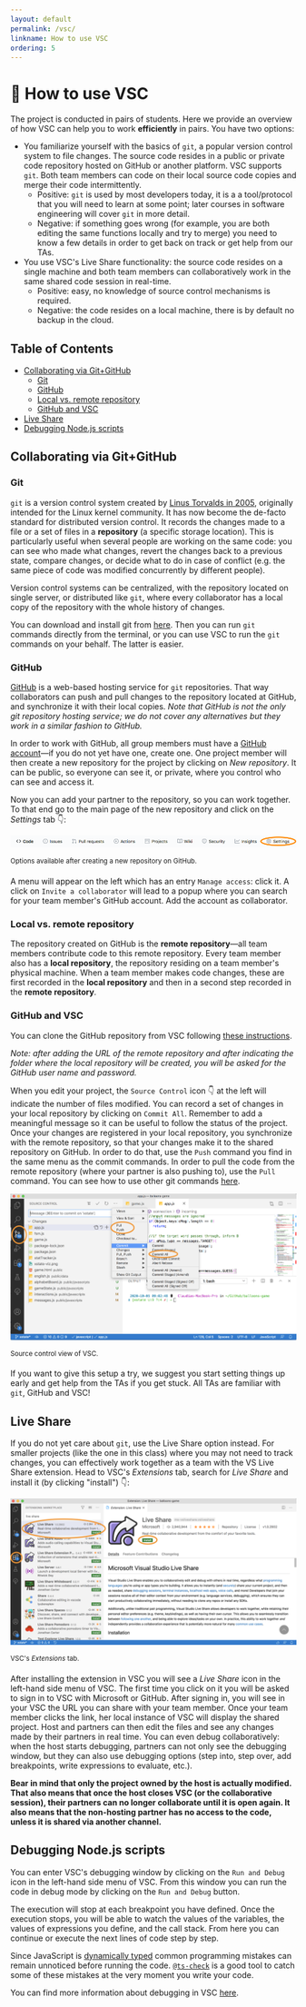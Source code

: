 ```yaml
---
layout: default
permalink: /vsc/
linkname: How to use VSC
ordering: 5
---
```


# :bug: How to use VSC <!-- omit in toc -->

The project is conducted in pairs of students. Here we provide an overview of how VSC can help you to work **efficiently** in pairs. You have two options:

- You familiarize yourself with the basics of `git`, a popular version control system to file changes. The source code resides in a public or private code repository hosted on GitHub or another platform. VSC supports `git`. Both team members can code on their local source code copies and merge their code intermittently.
  - Positive: `git` is used by most developers today, it is a a tool/protocol that you will need to learn at some point; later courses in software engineering will cover `git` in more detail. 
  - Negative: if something goes wrong (for example, you are both editing the same functions locally and try to merge) you need to know a few details in order to get back on track or get help from our TAs.
- You use VSC's Live Share functionality: the source code resides on a single machine and both team members can collaboratively work in the same shared code session in real-time. 
  - Positive: easy, no knowledge of source control mechanisms is required. 
  - Negative: the code resides on a local machine, there is by default no backup in the cloud.

## Table of Contents <!-- omit in toc -->
- [Collaborating via Git+GitHub](#collaborating-via-gitgithub)
  - [Git](#git)
  - [GitHub](#github)
  - [Local vs. remote repository](#local-vs-remote-repository)
  - [GitHub and VSC](#github-and-vsc)
- [Live Share](#live-share)
- [Debugging Node.js scripts](#debugging-nodejs-scripts)

## Collaborating via Git+GitHub

### Git

`git` is a version control system created by [Linus Torvalds in 2005](https://www.linuxfoundation.org/blog/2015/04/10-years-of-git-an-interview-with-git-creator-linus-torvalds/), originally intended for the Linux kernel community. It has now become the de-facto standard for distributed version control. It records the changes made to a file or a set of files in a **repository** (a specific storage location). This is particularly useful when several people are working on the same code: you can see who made what changes, revert the changes back to a previous state, compare changes, or decide what to do in case of conflict (e.g. the same piece of code was modified concurrently by different people).

Version control systems can be centralized, with the repository located on single server, or distributed like `git`, where every collaborator has a local copy of the repository with the whole history of changes.

You can download and install git from [here](https://git-scm.com/downloads). Then you can run `git` commands directly from the terminal, or you can use VSC to run the `git` commands on your behalf. The latter is easier.


### GitHub

[GitHub](https://github.com/) is a web-based hosting service for `git` repositories. That way collaborators can push and pull changes to the repository located at GitHub, and synchronize it with their local copies. *Note that GitHub is not the only git repository hosting service; we do not cover any alternatives but they work in a similar fashion to GitHub.*

In order to work with GitHub, all group members must have a [GitHub account](https://github.com)&mdash;if you do not yet have one, create one. One project member will then create a new repository for the project by clicking on *New repository*. It can be public, so everyone can see it, or private, where you control who can see and access it.

Now you can add your partner to the repository, so you can work together. To that end go to the main page of the new repository and click on the *Settings* tab :point_down::

![VSC GitHub settings](../img/VSC-github-settings.png)

<sup>Options available after creating a new repository on GitHub.</sup>

A menu will appear on the left which has an entry `Manage access`: click it. A click on `Invite a collaborator` will lead to a popup where you can search for your team member's GitHub account. Add the account as collaborator.

### Local vs. remote repository

The repository created on GitHub is the **remote repository**&mdash;all team members contribute code to this remote repository. Every team member also has a **local repository**, the repository residing on a team member's physical machine. When a team member makes code changes, these are first recorded in the **local repository** and then in a second step recorded in the **remote repository**.

### GitHub and VSC

You can clone the GitHub repository from VSC following [these instructions](https://code.visualstudio.com/docs/editor/versioncontrol#_cloning-a-repository).

_Note: after adding the URL of the remote repository and after indicating the folder where the local repository will be created, you will be asked for the GitHub user name and password._

When you edit your project, the `Source Control` icon :point_down: at the left will indicate the number of files modified. You can record a set of changes in your local repository by clicking on `Commit All`. Remember to add a meaningful message so it can be useful to follow the status of the project. Once your changes are registered in your local repository, you synchronize with the remote repository, so that your changes make it to the shared repository on GitHub. In order to do that, use the `Push` command you find in the same menu as the commit commands. In order to pull the code from the remote repository (where your partner is also pushing to), use the `Pull` command. You can see how to use other git commands [here](https://git-scm.com/docs).

![VSC source](../img/VSC-source.png)

<sup>Source control view of VSC.</sup>

If you want to give this setup a try, we suggest you start setting things up early and get help from the TAs if you get stuck. All TAs are familiar with `git`, GitHub and VSC!

## Live Share

If you do not yet care about `git`, use the Live Share option instead. For smaller projects (like the one in this class) where you may not need to track changes, you can effectively work together as a team with the VS Live Share extension. Head to VSC's *Extensions* tab, search for *Live Share* and install it (by clicking "install") :point_down::

![Liveshare](../img/VSC-liveshare-install.png)

<sup>VSC's *Extensions* tab.</sup>

After installing the extension in VSC you will see a *Live Share* icon in the left-hand side menu of VSC. The first time you click on it you will be asked to sign in to VSC with Microsoft or GitHub. After signing in, you will see in your VSC the URL you can share with your team member. Once your team member clicks the link, her local instance of VSC will display the shared project. Host and partners can then edit the files and see any changes made by their partners in real time. You can even debug collaboratively: when the host starts debugging, partners can not only see the debugging window, but they can also use debugging options (step into, step over, add breakpoints, write expressions to evaluate, etc.).

**Bear in mind that only the project owned by the host is actually modified. That also means that once the host closes VSC (or the collaborative session), their partners can no longer collaborate until it is open again. It also means that the non-hosting partner has no access to the code, unless it is shared via another channel.**

## Debugging Node.js scripts

You can enter VSC's debugging window by clicking on the `Run and Debug` icon in the left-hand side menu of VSC. From this window you can run the code in debug mode by clicking on the `Run and Debug` button.

The execution will stop at each breakpoint you have defined. Once the execution stops, you will be able to watch the values of the variables, the values of expressions you define, and the call stack. From here you can continue or execute the next lines of code step by step.

Since JavaScript is [dynamically typed](https://developer.mozilla.org/en-US/docs/Glossary/Dynamic_typing) common programming mistakes can remain unnoticed before running the code. [`@ts-check`](https://code.visualstudio.com/docs/nodejs/working-with-javascript#_type-checking-javascript) is a good tool to catch some of these mistakes at the very moment you write your code.

You can find more information about debugging in VSC [here](https://code.visualstudio.com/docs/editor/debugging).